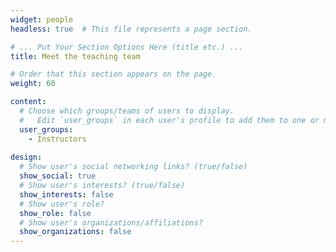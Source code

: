 ```yaml
---
widget: people
headless: true  # This file represents a page section.

# ... Put Your Section Options Here (title etc.) ...
title: Meet the teaching team

# Order that this section appears on the page.
weight: 60

content:
  # Choose which groups/teams of users to display.
  #   Edit `user_groups` in each user's profile to add them to one or more of these groups.
  user_groups:
    - Instructors
    
design:
  # Show user's social networking links? (true/false)
  show_social: true
  # Show user's interests? (true/false)
  show_interests: false
  # Show user's role?
  show_role: false
  # Show user's organizations/affiliations?
  show_organizations: false
---
```

